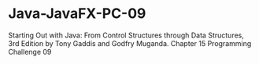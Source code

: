 # Java-JavaFX-PC-09
Starting Out with Java: From Control Structures through Data Structures, 3rd Edition by Tony Gaddis and Godfry Muganda.  Chapter 15 Programming Challenge 09
